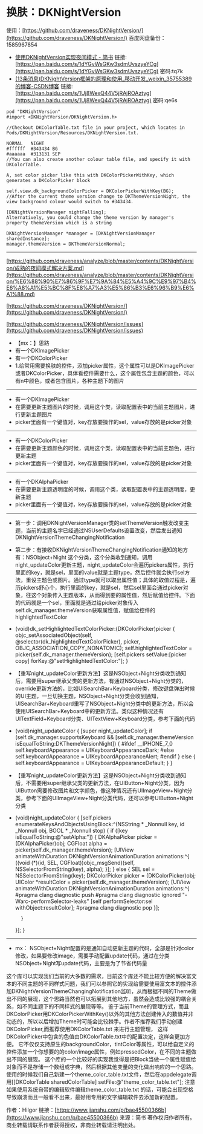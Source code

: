 # 换肤：DKNightVersion

使用：[https://github.com/draveness/DKNightVersion/](https://github.com/draveness/DKNightVersion/)
百度网盘备份：
1585967854

- [使用DKNightVersion实现夜间模式 - 简书](https://www.notion.so/%E7%99%BE%E5%BA%A6%E7%BD%91%E7%9B%98-1588819004) 链接:[https://pan.baidu.com/s/1dYGvWsGKw3sdmUvszyeYCg](https://pan.baidu.com/s/1dYGvWsGKw3sdmUvszyeYCg) 密码:tq7k
- [(13条消息)DKNightVersion框架的原理和使用_移动开发_weixin_35755389的博客-CSDN博客](https://www.notion.so/%E7%99%BE%E5%BA%A6%E7%BD%91%E7%9B%98-1588819602) 链接:[https://pan.baidu.com/s/1Uj8WexQ44V5jRAjROAztyg](https://pan.baidu.com/s/1Uj8WexQ44V5jRAjROAztyg) 密码:qe6s

```
pod "DKNightVersion"
#import <DKNightVersion/DKNightVersion.h>

//Checkout DKColorTable.txt file in your project, which locates in Pods/DKNightVersion/Resources/DKNightVersion.txt.

NORMAL   NIGHT
#ffffff  #343434 BG
#aaaaaa  #313131 SEP
//You can also create another colour table file, and specify it with DKColorTable.

A, set color picker like this with DKColorPickerWithKey, which generates a DKColorPicker block

self.view.dk_backgroundColorPicker = DKColorPickerWithKey(BG);
//After the current theme version change to DKThemeVersionNight, the view background colour would switch to #343434.

[DKNightVersionManager nightFalling];
Alternatively, you could change the theme version by manager's property themeVersion which is a string

DKNightVersionManager *manager = [DKNightVersionManager sharedInstance];
manager.themeVersion = DKThemeVersionNormal;

```

---

[https://github.com/draveness/analyze/blob/master/contents/DKNightVersion/成熟的夜间模式解决方案.md](https://github.com/draveness/analyze/blob/master/contents/DKNightVersion/%E6%88%90%E7%86%9F%E7%9A%84%E5%A4%9C%E9%97%B4%E6%A8%A1%E5%BC%8F%E8%A7%A3%E5%86%B3%E6%96%B9%E6%A1%88.md)

[https://github.com/draveness/DKNightVersion/](https://github.com/draveness/DKNightVersion/)

[https://github.com/draveness/DKNightVersion/issues](https://github.com/draveness/DKNightVersion/issues)

- 【mx：】思路
- 有一个DKImagePicker
- 有一个DKColorPicker
- 1.给常用需要换肤的控件，添加picker属性，这个属性可以是DKImagePicker或者DKColorPicker，具体看控件需要什么，这个属性包含主题的颜色，可以有n中颜色，或者包含图片，各种主题下的图片

---

- 有一个DKImagePicker
- 在需要更新主题图片的时候，调用这个类，读取配置表中的当前主题图片，进行更新主题图片
- picker里面有一个键值对，key存放要操作的sel，value存放的是picker对象

---

- 有一个DKColorPicker
- 在需要更新主题颜色的时候，调用这个类，读取配置表中的当前主题色，进行更新主题
- picker里面有一个键值对，key存放要操作的sel，value存放的是picker对象

---

- 有一个DKAlphaPicker
- 在需要更新主题透明度的时候，调用这个类，读取配置表中的主题透明度，更新主题
- picker里面有一个键值对，key存放要操作的sel，value存放的是picker对象

---

- 第一步：调用DKNightVersionManager类的setThemeVersion触发改变主题，当前的主题名字已经通过NSUserDefaults设置改变，然后发出通知DKNightVersionThemeChangingNotification
- 第二步：有接收DKNightVersionThemeChangingNotification通知的地方有：NSObject+Night 这个分类，这个分类收到通知，调用night_updateColor更新主题，night_updateColor会遍历pickers属性，执行里面的key，就是sel，里面的value就是主题type，然后控件就会执行sel方法，重设主题色或图片。通过type就可以取出属性值；具体的取值过程是，遍历pickers舒心个，执行里面的key，就是sel，然后sel里面会通过picker对象，往这个对象传入主题版本，从而得到要的属性值，然后赋值给控件。下面的代码就是一个sel，里面就是通过给picker对象传入self.dk_manager.themeVersion获取属性值，赋值给控件的highlightedTextColor
- (void)dk_setHighlightedTextColorPicker:(DKColorPicker)picker {
objc_setAssociatedObject(self, @selector(dk_highlightedTextColorPicker), picker, OBJC_ASSOCIATION_COPY_NONATOMIC);
self.highlightedTextColor = picker(self.dk_manager.themeVersion);
[self.pickers setValue:[picker copy] forKey:@"setHighlightedTextColor:"];
}
- 【重写night_updateColor更新方法】这是NSObject+Night分类收到通知后，需要用super继承父类的更新方法，有通过NSObject+Night分类的，override更新方法的，比如UISearchBar+Keyboard分类，修改键盘弹出时候的UI主题，一旦切换主题，NSObject+Night分类会收到通知，UISearchBar+Keyboard重写了NSObject+Night分类中的更新方法，所以会使用UISearchBar+Keyboard中的更新方法。类似这种情况还有UITextField+Keyboard分类、UITextView+Keyboard分类，参考下面的代码
- (void)night_updateColor {
[super night_updateColor];
if (self.dk_manager.supportsKeyboard && [self.dk_manager.themeVersion isEqualToString:DKThemeVersionNight]) {
#ifdef __IPHONE_7_0
self.keyboardAppearance = UIKeyboardAppearanceDark;
#else
self.keyboardAppearance = UIKeyboardAppearanceAlert;
#endif
} else {
self.keyboardAppearance = UIKeyboardAppearanceDefault;
}
}
- 【重写night_updateColor更新方法】这是NSObject+Night分类收到通知后，不需要用super继承父类的更新方法，在UIButton+Night分类，因为UIButton需要修改图片和文字颜色，像这种情况还有UIImageView+Night分类，参考下面的UIImageView+Night分类代码，还可以参考UIButton+Night分类
- (void)night_updateColor {
[self.pickers enumerateKeysAndObjectsUsingBlock:^(NSString * _Nonnull key, id _Nonnull obj, BOOL * _Nonnull stop) {
if ([key isEqualToString:@"setAlpha:"]) {
DKAlphaPicker picker = (DKAlphaPicker)obj;
CGFloat alpha = picker(self.dk_manager.themeVersion);
[UIView animateWithDuration:DKNightVersionAnimationDuration
animations:^{
((void (*)(id, SEL, CGFloat))objc_msgSend)(self, NSSelectorFromString(key), alpha);
}];
} else {
SEL sel = NSSelectorFromString(key);
DKColorPicker picker = (DKColorPicker)obj;
UIColor *resultColor = picker(self.dk_manager.themeVersion);
[UIView animateWithDuration:DKNightVersionAnimationDuration
animations:^{
#pragma clang diagnostic push
#pragma clang diagnostic ignored "-Warc-performSelector-leaks"
[self performSelector:sel withObject:resultColor];
#pragma clang diagnostic pop
}];

    ```
      }

    ```

    }];
    }

---

- mx： NSObject+Night配置的是通知自动更新主题的代码，全部是针对color修改，如果要修改image，需要手动配置update代码，通过在分类NSObject+Night写update代码，主要是为了节省代码量

这个库可以实现我们当前的大多数的需求，目前这个库还不能比较方便的解决富文本的不同主题的不同样式问题，我们可以参照它的实现给需要使用富文本的控件添加DKNightVersionThemeChangingNotification监听，从而根据不同的Theme做出不同的展现，这个思路当然也可以拓展到其他地方，虽然会造成比较强的耦合关系，如不同主题下的不同样式的展现等等。
鉴于当前Theme的管理方式，而且DKColorPicker用DKColorPickerWithKey()以外的其他方法创建传入的数值并非动态的，所以以后增加Theme时可能会比较棘手。作者不推荐我们手动创建DKColorPicker,而推荐使用DKColorTable.txt 来进行主题管理， 这样DKColorPicker中包含的色值由DKColorTable.txt中的配置决定，这样会更加方便。
它不仅仅支持原生的backgroundColor，tintColor等属性，可以给自定义的控件添加一个你想要的的color/image属性，例如pressedColor，在不同的主题做出不同的展现。
这个库的一个比较好的实现我觉得是把Block当做一个属性赋值给对象而不是存储一个数组或字典，然后根据其他变量的变化做出响应的一个思路。
使用的时候我们自己新建一个theme_color_table.txt文件，然后在appdelegate调用[[DKColorTable sharedColorTable] setFile:@"theme_color_table.txt"]; 注意如果使用系统自带的编辑软件编辑theme_color_table.txt 的话，可能会出现空格导致崩溃而且一般看不出来，最好用专用的文字编辑软件去添加新的配置。

作者：HiIgor
链接：[https://www.jianshu.com/p/bae45500366b](https://www.jianshu.com/p/bae45500366b)
来源：简书
著作权归作者所有。商业转载请联系作者获得授权，非商业转载请注明出处。